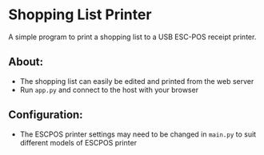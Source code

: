 # Shopping List Printer
A simple program to print a shopping list to a USB ESC-POS receipt printer.

## About:
- The shopping list can easily be edited and printed from the web server
- Run `app.py` and connect to the host with your browser

## Configuration:
- The ESCPOS printer settings may need to be changed in `main.py` to suit different models of ESCPOS printer 
